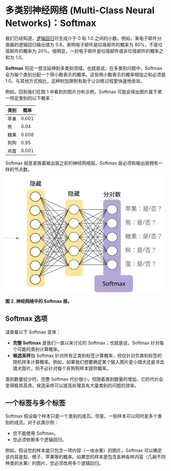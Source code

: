 # 多类别神经网络 (Multi-Class Neural Networks)：Softmax



我们已经知道，[逻辑回归](https://developers.google.com/machine-learning/crash-course/logistic-regression)可生成介于 0 和 1.0 之间的小数。例如，某电子邮件分类器的逻辑回归输出值为 0.8，表明电子邮件是垃圾邮件的概率为 80%，不是垃圾邮件的概率为 20%。很明显，一封电子邮件是垃圾邮件或非垃圾邮件的概率之和为 1.0。

**Softmax** 将这一想法延伸到多类别领域。也就是说，在多类别问题中，Softmax 会为每个类别分配一个用小数表示的概率。这些用小数表示的概率相加之和必须是 1.0。与其他方式相比，这种附加限制有助于让训练过程更快速地收敛。

例如，回到我们在图 1 中看到的图片分析示例，Softmax 可能会得出图片属于某一特定类别的以下概率：



| 类别 | 概率  |
| ---- | ----- |
| 苹果 | 0.001 |
| 熊   | 0.04  |
| 糖果 | 0.008 |
| 狗狗 | 0.95  |
| 鸡蛋 | 0.001 |



Softmax 层是紧挨着输出层之前的神经网络层。Softmax 层必须和输出层拥有一样的节点数。



![](../image/SoftmaxLayer.svg)



**图 2. 神经网络中的 Softmax 层。**

## Softmax 选项

请查看以下 Softmax 变体：

- **完整 Softmax** 是我们一直以来讨论的 Softmax；也就是说，Softmax 针对每个可能的类别计算概率。
- **候选采样**指 Softmax 针对所有正类别标签计算概率，但仅针对负类别标签的随机样本计算概率。例如，如果我们想要确定某个输入图片是小猎犬还是寻血猎犬图片，则不必针对每个非狗狗样本提供概率。

类别数量较少时，完整 Softmax 代价很小，但随着类别数量的增加，它的代价会变得极其高昂。候选采样可以提高处理具有大量类别的问题的效率。

## 一个标签与多个标签

Softmax 假设每个样本只是一个类别的成员。但是，一些样本可以同时是多个类别的成员。对于此类示例：

- 您不能使用 Softmax。
- 您必须依赖多个逻辑回归。

例如，假设您的样本是只包含一项内容（一块水果）的图片。Softmax 可以确定该内容是梨、橙子、苹果等的概率。如果您的样本是包含各种各样内容（几碗不同种类的水果）的图片，您必须改用多个逻辑回归。
